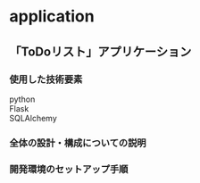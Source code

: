 # application

## 「ToDoリスト」アプリケーション

### 使用した技術要素
python<br>
Flask<br>
SQLAlchemy<br>


### 全体の設計・構成についての説明
### 開発環境のセットアップ手順


